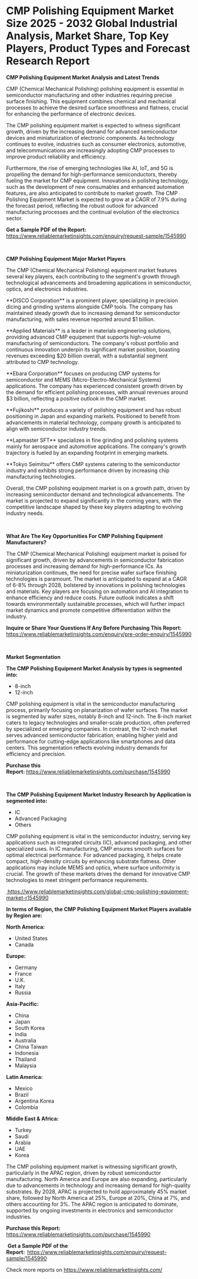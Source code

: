 <p><h1>CMP Polishing Equipment Market Size 2025 - 2032 Global Industrial Analysis, Market Share, Top Key Players, Product Types and Forecast Research Report</h1></p><p><strong>CMP Polishing Equipment Market Analysis and Latest Trends</strong></p>
<p><p>CMP (Chemical Mechanical Polishing) polishing equipment is essential in semiconductor manufacturing and other industries requiring precise surface finishing. This equipment combines chemical and mechanical processes to achieve the desired surface smoothness and flatness, crucial for enhancing the performance of electronic devices.</p><p>The CMP polishing equipment market is expected to witness significant growth, driven by the increasing demand for advanced semiconductor devices and miniaturization of electronic components. As technology continues to evolve, industries such as consumer electronics, automotive, and telecommunications are increasingly adopting CMP processes to improve product reliability and efficiency. </p><p>Furthermore, the rise of emerging technologies like AI, IoT, and 5G is propelling the demand for high-performance semiconductors, thereby fueling the market for CMP equipment. Innovations in polishing technology, such as the development of new consumables and enhanced automation features, are also anticipated to contribute to market growth. The CMP Polishing Equipment Market is expected to grow at a CAGR of 7.9% during the forecast period, reflecting the robust outlook for advanced manufacturing processes and the continual evolution of the electronics sector.</p></p>
<p><strong>Get a Sample PDF of the Report:&nbsp;</strong> <a href="https://www.reliablemarketinsights.com/enquiry/request-sample/1545990?utm_campaign=2010&utm_medium=2&utm_source=Github&utm_content=ia&utm_term=17022025&utm_id=cmp-polishing-equipment">https://www.reliablemarketinsights.com/enquiry/request-sample/1545990</a></p>
<p>&nbsp;</p>
<p><strong>CMP Polishing Equipment Major Market Players</strong></p>
<p><p>The CMP (Chemical Mechanical Polishing) equipment market features several key players, each contributing to the segment's growth through technological advancements and broadening applications in semiconductor, optics, and electronics industries.</p><p>**DISCO Corporation** is a prominent player, specializing in precision dicing and grinding systems alongside CMP tools. The company has maintained steady growth due to increasing demand for semiconductor manufacturing, with sales revenue reported around $1 billion.</p><p>**Applied Materials** is a leader in materials engineering solutions, providing advanced CMP equipment that supports high-volume manufacturing of semiconductors. The company's robust portfolio and continuous innovation underpin its significant market position, boasting revenues exceeding $20 billion overall, with a substantial segment attributed to CMP technology.</p><p>**Ebara Corporation** focuses on producing CMP systems for semiconductor and MEMS (Micro-Electro-Mechanical Systems) applications. The company has experienced consistent growth driven by the demand for efficient polishing processes, with annual revenues around $3 billion, reflecting a positive outlook in the CMP market.</p><p>**Fujikoshi** produces a variety of polishing equipment and has robust positioning in Japan and expanding markets. Positioned to benefit from advancements in material technology, company growth is anticipated to align with semiconductor industry trends.</p><p>**Lapmaster SFT** specializes in fine grinding and polishing systems mainly for aerospace and automotive applications. The company's growth trajectory is fueled by an expanding footprint in emerging markets.</p><p>**Tokyo Seimitsu** offers CMP systems catering to the semiconductor industry and exhibits strong performance driven by increasing chip manufacturing technologies.</p><p>Overall, the CMP polishing equipment market is on a growth path, driven by increasing semiconductor demand and technological advancements. The market is projected to expand significantly in the coming years, with the competitive landscape shaped by these key players adapting to evolving industry needs.</p></p>
<p>&nbsp;</p>
<p><strong>What Are The Key Opportunities For CMP Polishing Equipment Manufacturers?</strong></p>
<p><p>The CMP (Chemical Mechanical Polishing) equipment market is poised for significant growth, driven by advancements in semiconductor fabrication processes and increasing demand for high-performance ICs. As miniaturization continues, the need for precise wafer surface finishing technologies is paramount. The market is anticipated to expand at a CAGR of 6-8% through 2028, bolstered by innovations in polishing technologies and materials. Key players are focusing on automation and AI integration to enhance efficiency and reduce costs. Future outlook indicates a shift towards environmentally sustainable processes, which will further impact market dynamics and promote competitive differentiation within the industry.</p></p>
<p><strong>Inquire or Share Your Questions If Any Before Purchasing This Report:</strong> <a href="https://www.reliablemarketinsights.com/enquiry/pre-order-enquiry/1545990?utm_campaign=2010&utm_medium=2&utm_source=Github&utm_content=ia&utm_term=17022025&utm_id=cmp-polishing-equipment">https://www.reliablemarketinsights.com/enquiry/pre-order-enquiry/1545990</a></p>
<p>&nbsp;</p>
<p><strong>Market Segmentation</strong></p>
<p><strong>The CMP Polishing Equipment Market Analysis by types is segmented into:</strong></p>
<p><ul><li>8-inch</li><li>12-inch</li></ul></p>
<p><p>CMP polishing equipment is vital in the semiconductor manufacturing process, primarily focusing on planarization of wafer surfaces. The market is segmented by wafer sizes, notably 8-inch and 12-inch. The 8-inch market caters to legacy technologies and smaller-scale production, often preferred by specialized or emerging companies. In contrast, the 12-inch market serves advanced semiconductor fabrication, enabling higher yield and performance for cutting-edge applications like smartphones and data centers. This segmentation reflects evolving industry demands for efficiency and precision.</p></p>
<p><strong>Purchase this Report:&nbsp;</strong><a href="https://www.reliablemarketinsights.com/purchase/1545990?utm_campaign=2010&utm_medium=2&utm_source=Github&utm_content=ia&utm_term=17022025&utm_id=cmp-polishing-equipment">https://www.reliablemarketinsights.com/purchase/1545990</a></p>
<p>&nbsp;</p>
<p><strong>The CMP Polishing Equipment Market Industry Research by Application is segmented into:</strong></p>
<p><ul><li>IC</li><li>Advanced Packaging</li><li>Others</li></ul></p>
<p><p>CMP polishing equipment is vital in the semiconductor industry, serving key applications such as integrated circuits (IC), advanced packaging, and other specialized uses. In IC manufacturing, CMP ensures smooth surfaces for optimal electrical performance. For advanced packaging, it helps create compact, high-density circuits by enhancing substrate flatness. Other applications may include MEMS and optics, where surface uniformity is crucial. The growth of these markets drives the demand for innovative CMP technologies to meet stringent performance requirements.</p></p>
<p><a href="https://www.reliablemarketinsights.com/global-cmp-polishing-equipment-market-r1545990?utm_campaign=2010&utm_medium=2&utm_source=Github&utm_content=ia&utm_term=17022025&utm_id=cmp-polishing-equipment">&nbsp;https://www.reliablemarketinsights.com/global-cmp-polishing-equipment-market-r1545990</a></p>
<p><strong>In terms of Region, the CMP Polishing Equipment Market Players available by Region are:</strong></p>
<p>
    <p> <strong> North America: </strong>
        <ul>
            <li>United States</li>
            <li>Canada</li>
        </ul>
        </p> 
    <p> <strong> Europe: </strong>
        <ul>
            <li>Germany</li>
            <li>France</li>
            <li>U.K.</li>
            <li>Italy</li>
            <li>Russia</li>
        </ul>
        </p> 
    <p> <strong> Asia-Pacific: </strong>
        <ul>
            <li>China</li>
            <li>Japan</li>
            <li>South Korea</li>
            <li>India</li>
            <li>Australia</li>
            <li>China Taiwan</li>
            <li>Indonesia</li>
            <li>Thailand</li>
            <li>Malaysia</li>
        </ul>
        </p> 
    <p> <strong> Latin America: </strong>
        <ul>
            <li>Mexico</li>
            <li>Brazil</li>
            <li>Argentina Korea</li>
            <li>Colombia</li>
        </ul>
        </p> 
    <p> <strong> Middle East & Africa: </strong>
        <ul>
            <li>Turkey</li>
            <li>Saudi</li>
            <li>Arabia</li>
            <li>UAE</li>
            <li>Korea</li>
        </ul>
    </p>
    </p>
<p><p>The CMP polishing equipment market is witnessing significant growth, particularly in the APAC region, driven by robust semiconductor manufacturing. North America and Europe are also expanding, particularly due to advancements in technology and increasing demand for high-quality substrates. By 2028, APAC is projected to hold approximately 45% market share, followed by North America at 25%, Europe at 20%, China at 7%, and others accounting for 3%. The APAC region is anticipated to dominate, supported by ongoing investments in electronics and semiconductor industries.</p></p>
<p><strong>Purchase this Report: </strong><a href="https://www.reliablemarketinsights.com/purchase/1545990?utm_campaign=2010&utm_medium=2&utm_source=Github&utm_content=ia&utm_term=17022025&utm_id=cmp-polishing-equipment">https://www.reliablemarketinsights.com/purchase/1545990</a></p>
<p>&nbsp;<strong>Get a Sample PDF of the Report:&nbsp;&nbsp;</strong><a href="https://www.reliablemarketinsights.com/enquiry/request-sample/1545990?utm_campaign=2010&utm_medium=2&utm_source=Github&utm_content=ia&utm_term=17022025&utm_id=cmp-polishing-equipment">https://www.reliablemarketinsights.com/enquiry/request-sample/1545990</a></p>
<p><strong></strong></p>
<p>Check more reports on <a href="https://www.reliablemarketinsights.com/?utm_campaign=2010&utm_medium=2&utm_source=Github&utm_content=ia&utm_term=17022025&utm_id=cmp-polishing-equipment">https://www.reliablemarketinsights.com/</a></p>